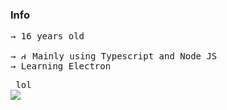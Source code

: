 
### Info
<pre>
→ 16 years old 

→ <img src="https://www.workinggears.com/images/services/js-ts.jpg" alt="drawing" width="10"/> Mainly using Typescript and Node JS
→ Learning Electron
</pre>


<pre> lol 
<img
  align="center"
  src="https://github-readme-stats.vercel.app/api/?username=renotify&theme=dracula"
/>
  </pre>
